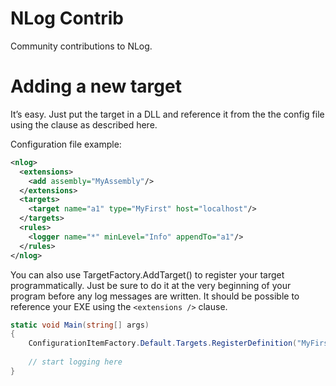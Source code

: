NLog Contrib
============

Community contributions to NLog.

Adding a new target
===================

It’s easy. Just put the target in a DLL and reference it from the the config file using the clause as described here.

Configuration file example:
```xml
<nlog> 
  <extensions> 
    <add assembly="MyAssembly"/> 
  </extensions> 
  <targets> 
    <target name="a1" type="MyFirst" host="localhost"/> 
  </targets> 
  <rules> 
    <logger name="*" minLevel="Info" appendTo="a1"/> 
  </rules> 
</nlog>
```

You can also use TargetFactory.AddTarget() to register your target programmatically.
Just be sure to do it at the very beginning of your program before any log messages are written.
It should be possible to reference your EXE using the ```<extensions />``` clause.

```csharp
static void Main(string[] args) 
{ 
    ConfigurationItemFactory.Default.Targets.RegisterDefinition("MyFirst", typeof(MyNamespace.MyFirstTarget));
 
    // start logging here 
}
```
